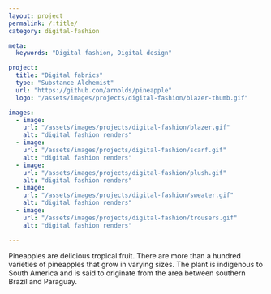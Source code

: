 ```yaml
---
layout: project
permalink: /:title/
category: digital-fashion

meta:
  keywords: "Digital fashion, Digital design"

project:
  title: "Digital fabrics"
  type: "Substance Alchemist"
  url: "https://github.com/arnolds/pineapple"
  logo: "/assets/images/projects/digital-fashion/blazer-thumb.gif"

images:
  - image:
    url: "/assets/images/projects/digital-fashion/blazer.gif"
    alt: "digital fashion renders"
  - image:
    url: "/assets/images/projects/digital-fashion/scarf.gif"
    alt: "digital fashion renders"
  - image:
    url: "/assets/images/projects/digital-fashion/plush.gif"
    alt: "digital fashion renders"
  - image:
    url: "/assets/images/projects/digital-fashion/sweater.gif"
    alt: "digital fashion renders"
  - image:
    url: "/assets/images/projects/digital-fashion/trousers.gif"
    alt: "digital fashion renders"

---
```

<p>Pineapples are delicious tropical fruit. There are more than a hundred varieties of pineapples that grow in varying sizes. The plant is indigenous to South America and is said to originate from the area between southern Brazil and Paraguay.</p>
